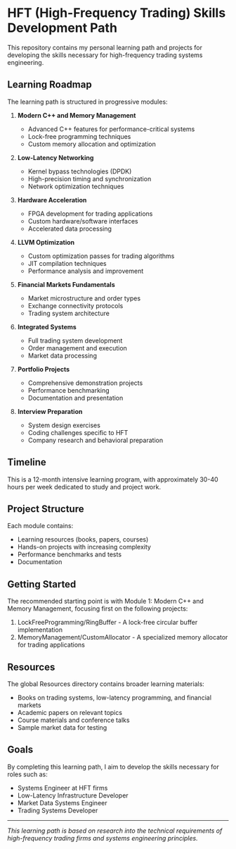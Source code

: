 # HFT (High-Frequency Trading) Skills Development Path

This repository contains my personal learning path and projects for developing the skills necessary for high-frequency trading systems engineering.

## Learning Roadmap

The learning path is structured in progressive modules:

1. **Modern C++ and Memory Management**
   - Advanced C++ features for performance-critical systems
   - Lock-free programming techniques
   - Custom memory allocation and optimization

2. **Low-Latency Networking**
   - Kernel bypass technologies (DPDK)
   - High-precision timing and synchronization
   - Network optimization techniques

3. **Hardware Acceleration**
   - FPGA development for trading applications
   - Custom hardware/software interfaces
   - Accelerated data processing

4. **LLVM Optimization**
   - Custom optimization passes for trading algorithms
   - JIT compilation techniques
   - Performance analysis and improvement

5. **Financial Markets Fundamentals**
   - Market microstructure and order types
   - Exchange connectivity protocols
   - Trading system architecture

6. **Integrated Systems**
   - Full trading system development
   - Order management and execution
   - Market data processing

7. **Portfolio Projects**
   - Comprehensive demonstration projects
   - Performance benchmarking
   - Documentation and presentation

8. **Interview Preparation**
   - System design exercises
   - Coding challenges specific to HFT
   - Company research and behavioral preparation

## Timeline

This is a 12-month intensive learning program, with approximately 30-40 hours per week dedicated to study and project work.

## Project Structure

Each module contains:
- Learning resources (books, papers, courses)
- Hands-on projects with increasing complexity
- Performance benchmarks and tests
- Documentation

## Getting Started

The recommended starting point is with Module 1: Modern C++ and Memory Management, focusing first on the following projects:

1. LockFreeProgramming/RingBuffer - A lock-free circular buffer implementation
2. MemoryManagement/CustomAllocator - A specialized memory allocator for trading applications

## Resources

The global Resources directory contains broader learning materials:
- Books on trading systems, low-latency programming, and financial markets
- Academic papers on relevant topics
- Course materials and conference talks
- Sample market data for testing

## Goals

By completing this learning path, I aim to develop the skills necessary for roles such as:
- Systems Engineer at HFT firms
- Low-Latency Infrastructure Developer
- Market Data Systems Engineer
- Trading Systems Developer

---

*This learning path is based on research into the technical requirements of high-frequency trading firms and systems engineering principles.*